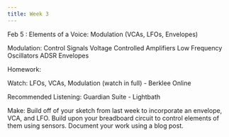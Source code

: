 ```yaml
---
title: Week 3
---
```


Feb 5
: Elements of a Voice: Modulation (VCAs, LFOs, Envelopes)

Modulation: Control Signals
Voltage Controlled Amplifiers
Low Frequency Oscillators
ADSR Envelopes

Homework:

Watch: LFOs, VCAs, Modulation (watch in full) - Berklee Online

Recommended Listening:
Guardian Suite - Lightbath

Make: Build off of your sketch from last week to incorporate an envelope, VCA, and LFO. Build upon your breadboard circuit to control elements of them using sensors. Document your work using a blog post.
